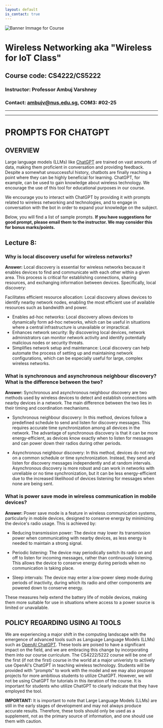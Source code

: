 ```yaml
---
layout: default
is_contact: true
---
```


![Banner Immage for Course](cs4222_banner.png)  

# Wireless Networking aka "Wireless for IoT Class"
## Course code: CS4222/CS5222  
### Instructor: Professor Ambuj Varshney
### Contact: [ambujv@nus.edu.sg](mailto:ambujv@nus.edu.sg), COM3: #02-25     

----
****

# PROMPTS FOR CHATGPT

## OVERVIEW
Large language models (LLMs) like [ChatGPT](https://chat.openai.com/chat) are trained on vast amounts of data, making them proficient in conversation and providing feedback. Despite a somewhat unsuccessful history, chatbots are finally reaching a point where they can be highly beneficial for learning. ChatGPT, for example, can be used to gain knowledge about wireless technology. We encourage the use of this tool for educational purposes in our course.

We encourage you to interact with ChatGPT by providing it with prompts related to wireless networking and technologies, and to engage in conversation with the bot in order to expand your knowledge on the subject.   

Below, you will find a list of sample prompts. **If you have suggestions for good prompt, please email them to the instructor. We may consider this for bonus marks/points.**

## Lecture 8:

### Why is local discovery useful for wireless networks?
**Answer:** Local discovery is essential for wireless networks because it enables devices to find and communicate with each other within a given area. This process is critical for establishing connections, sharing resources, and exchanging information between devices. Specifically, local discovery:

Facilitates efficient resource allocation: Local discovery allows devices to identify nearby network nodes, enabling the most efficient use of available resources such as bandwidth and power.

* Enables ad-hoc networks: Local discovery allows devices to dynamically form ad-hoc networks, which can be useful in situations where a central infrastructure is unavailable or impractical.
* Enhances network security: By discovering local devices, network administrators can monitor network activity and identify potentially malicious nodes or security threats.
* Simplifies network setup and maintenance: Local discovery can help automate the process of setting up and maintaining network configurations, which can be especially useful for large, complex wireless networks.

### What is synchronous and asynchronous neighbour discovery? What is the difference between the two?
**Answer:** Synchronous and asynchronous neighbour discovery are two methods used by wireless devices to detect and establish connections with nearby devices in a network. The main difference between the two lies in their timing and coordination mechanisms.

* Synchronous neighbour discovery: In this method, devices follow a predefined schedule to send and listen for discovery messages. This requires accurate time synchronization among all devices in the network. The advantage of synchronous discovery is that it can be more energy-efficient, as devices know exactly when to listen for messages and can power down their radios during other periods.

* Asynchronous neighbour discovery: In this method, devices do not rely on a common schedule or time synchronization. Instead, they send and listen for discovery messages independently and at random intervals. Asynchronous discovery is more robust and can work in networks with unreliable or no time synchronization, but it can be less energy-efficient due to the increased likelihood of devices listening for messages when none are being sent.

### What is power save mode in wireless communication in mobile devices?
**Answer:** Power save mode is a feature in wireless communication systems, particularly in mobile devices, designed to conserve energy by minimizing the device's radio usage. This is achieved by:

* Reducing transmission power: The device may lower its transmission power when communicating with nearby devices, as less energy is needed to maintain a strong signal.

* Periodic listening: The device may periodically switch its radio on and off to listen for incoming messages, rather than continuously listening. This allows the device to conserve energy during periods when no communication is taking place.

* Sleep intervals: The device may enter a low-power sleep mode during periods of inactivity, during which its radio and other components are powered down to conserve energy.

These measures help extend the battery life of mobile devices, making them more suitable for use in situations where access to a power source is limited or unavailable.


## POLICY REGARDING USING AI TOOLS

We are experiencing a major shift in the computing landscape with the emergence of advanced tools such as Language Language Models (LLMs) such as [OpenAI ChatGPT](https://chat.openai.com/chat). These tools are poised to have a significant impact on the field, and we are embracing this change by incorporating them into our course curriculum. The CS4222/5222 course will be one of the first (if not the first) course in the world at a major univeristy to actively use OpenAI's ChatGPT in teaching wireless technology. Students will be provided with "prompts" to work with the model and we may also propose projects for more ambitious students to utilize ChatGPT. However, we will not be using ChatGPT for tutorials in this iteration of the course. It is important for students who utilize ChatGPT to clearly indicate that they have employed the tool.

**IMPORTANT:** It is important to note that Large Language Models (LLMs) are still in the early stages of development and may not always produce accurate results. Therefore, these tools should only be used as a supplement, not as the primary source of information, and one should use them with caution.
